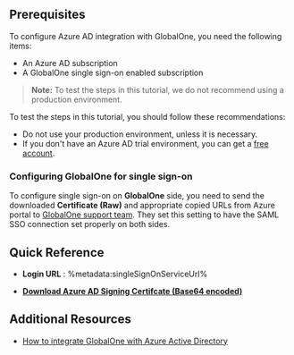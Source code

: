 ## Prerequisites

To configure Azure AD integration with GlobalOne, you need the following items:

- An Azure AD subscription
- A GlobalOne single sign-on enabled subscription

> **Note:**
> To test the steps in this tutorial, we do not recommend using a production environment.

To test the steps in this tutorial, you should follow these recommendations:

- Do not use your production environment, unless it is necessary.
- If you don't have an Azure AD trial environment, you can get a [free account](https://azure.microsoft.com/free/).

### Configuring GlobalOne for single sign-on

To configure single sign-on on **GlobalOne** side, you need to send the downloaded **Certificate (Raw)** and appropriate copied URLs from Azure portal to [GlobalOne support team](mailto:globalone.support@ey.com). They set this setting to have the SAML SSO connection set properly on both sides.

## Quick Reference

* **Login URL** : %metadata:singleSignOnServiceUrl%

* **[Download Azure AD Signing Certifcate (Base64 encoded)](%metadata:certificateDownloadBase64Url%)**

## Additional Resources

* [How to integrate GlobalOne with Azure Active Directory](https://docs.microsoft.com/azure/active-directory/saas-apps/globalone-tutorial)
